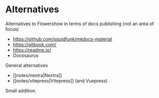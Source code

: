 # Alternatives

Alternatives to Flowershow in terms of docs publishing (not an area of focus)

- https://github.com/squidfunk/mkdocs-material
- https://gitbook.com/
- https://readme.io/
- Docosaurus

General alternatives

- [[notes/nextra|Nextra]]
- [[notes/vitepress|Vitepress]] (and Vuepress)

Small addition.